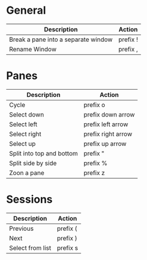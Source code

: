 # General

| Description                         | Action          |
| ----------------------------------- | --------------- |
| Break a pane into a separate window | prefix !        |
| Rename Window                       | prefix ,        |


# Panes

| Description                  | Action               |
| ---------------------------- | -------------------- |
| Cycle                        | prefix o             |
| Select down                  | prefix down arrow    |
| Select left                  | prefix left arrow    |
| Select right                 | prefix right arrow   |
| Select up                    | prefix up arrow      |
| Split into top and bottom    | prefix "             |
| Split side by side           | prefix %             |
| Zoon a pane                  | prefix z             |




# Sessions

| Description      | Action   |
| ---------------- | -------- |
| Previous         | prefix ( |
| Next             | prefix ) |
| Select from list | prefix s |
